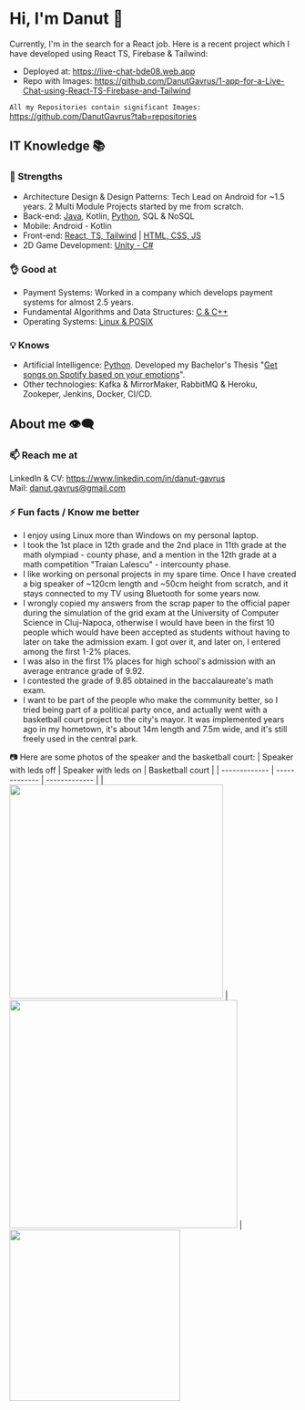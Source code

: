 # Hi, I'm Danut 👋
Currently, I'm in the search for a React job. Here is a recent project which I have developed using React TS, Firebase & Tailwind:
* Deployed at: https://live-chat-bde08.web.app
* Repo with Images: https://github.com/DanutGavrus/1-app-for-a-Live-Chat-using-React-TS-Firebase-and-Tailwind

`All my Repositories contain significant Images: ` https://github.com/DanutGavrus?tab=repositories

## IT Knowledge 📚
### 💪 Strengths
- Architecture Design & Design Patterns: Tech Lead on Android for ~1.5 years. 2 Multi Module Projects started by me from scratch.
- Back-end: [Java](https://github.com/DanutGavrus/5-apps-in-Java-with-GUIs), Kotlin, [Python](https://github.com/DanutGavrus/1-app-for-Web-Scalping-using-Selenium-in-Python), SQL & NoSQL
- Mobile: Android - Kotlin
- Front-end: [React, TS, Tailwind](https://github.com/DanutGavrus/1-app-for-a-Live-Chat-using-React-TS-Firebase-and-Tailwind) | [HTML, CSS, JS](https://github.com/DanutGavrus/2-old-apps-for-web)
- 2D Game Development: [Unity - C#](https://github.com/DanutGavrus/7-mobile-games-using-CSharp-in-Unity)

### 👌 Good at
- Payment Systems: Worked in a company which develops payment systems for almost 2.5 years.
- Fundamental Algorithms and Data Structures: [C & C++](https://github.com/DanutGavrus/9-apps-in-C-about-Fundamental-Algorithms-and-Data-Structures)
- Operating Systems: [Linux & POSIX](https://github.com/DanutGavrus/3-apps-in-C-for-POSIX)

### 💡 Knows
- Artificial Intelligence: [Python](https://github.com/DanutGavrus/_bachelor_thesis_Get-songs-on-Spotify-based-on-your-emotions). Developed my Bachelor's Thesis "[Get songs on Spotify based on your emotions](https://github.com/DanutGavrus/_bachelor_thesis_Get-songs-on-Spotify-based-on-your-emotions)".
- Other technologies: Kafka & MirrorMaker, RabbitMQ & Heroku, Zookeper, Jenkins, Docker, CI/CD.

## About me 👁️‍🗨️
### 📫 Reach me at
LinkedIn & CV: https://www.linkedin.com/in/danut-gavrus  
Mail: [danut.gavrus@gmail.com](mailto:danut.gavrus@gmail.com)

### ⚡ Fun facts / Know me better
- I enjoy using Linux more than Windows on my personal laptop.  
- I took the 1st place in 12th grade and the 2nd place in 11th grade at the math olympiad - county phase, and a mention in the 12th grade at a math competition "Traian Lalescu" - intercounty phase.  
- I like working on personal projects in my spare time. Once I have created a big speaker of ~120cm length and ~50cm height from scratch, and it stays connected to my TV using Bluetooth for some years now.  
- I wrongly copied my answers from the scrap paper to the official paper during the simulation of the grid exam at the University of Computer Science in Cluj-Napoca, otherwise I would have been in the first 10 people which would have been accepted as students without having to later on take the admission exam. I got over it, and later on, I entered among the first 1-2% places.  
- I was also in the first 1% places for high school's admission with an average entrance grade of 9.92.  
- I contested the grade of 9.85 obtained in the baccalaureate's math exam.  
- I want to be part of the people who make the community better, so I tried being part of a political party once, and actually went with a basketball court project to the city's mayor. It was implemented years ago in my hometown, it's about 14m length and 7.5m wide, and it's still freely used in the central park.  

📷 Here are some photos of the speaker and the basketball court:
| Speaker with leds off  | Speaker with leds on | Basketball court |
| ------------- | ------------- | ------------- |
| <img src="https://github.com/DanutGavrus/Photos/blob/master/2.%20Photo%20Of%20Speaker.jpg" width="375">  | <img src="https://github.com/DanutGavrus/Photos/blob/master/1.%20Photo%20With%20Leds%20On.jpg" width="400">  | <img src="https://github.com/DanutGavrus/Photos/blob/master/10.%20Basketball%20court.png" width="300">
